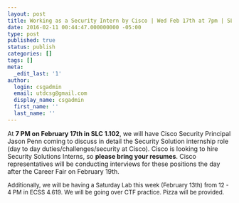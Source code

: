 ```yaml
---
layout: post
title: Working as a Security Intern by Cisco | Wed Feb 17th at 7pm | SLC 1.102
date: 2016-02-11 00:44:47.000000000 -05:00
type: post
published: true
status: publish
categories: []
tags: []
meta:
  _edit_last: '1'
author:
  login: csgadmin
  email: utdcsg@gmail.com
  display_name: csgadmin
  first_name: ''
  last_name: ''
---
```


At **<span class="aBn" tabindex="0" data-term="goog_244423901"><span class="aQJ">7 PM</span></span> on <span class="aBn" tabindex="0" data-term="goog_244423902"><span class="aQJ">February 17th in SLC 1.102</span></span>**, we will have Cisco Security Principal Jason Penn coming to discuss in detail the Security Solution internship role (day to day duties/challenges/security at Cisco). Cisco is looking to hire Security Solutions Interns, so **please bring your resumes**. Cisco representatives will be conducting interviews for these positions the day after the Career Fair on <span class="aBn" tabindex="0" data-term="goog_244423903"><span class="aQJ">February 19th</span></span>.

<span style="font-size: small;">Additionally, we will be having a <span class="aBn" tabindex="0" data-term="goog_244423904"><span class="aQJ">Saturday</span></span> Lab this week (<span class="aBn" tabindex="0" data-term="goog_244423905"><span class="aQJ">February 13th</span></span>) from <span class="aBn" tabindex="0" data-term="goog_244423906"><span class="aQJ">12 - 4 PM</span></span> in ECSS 4.619. We will be going over CTF practice. Pizza will be provided.</span>
